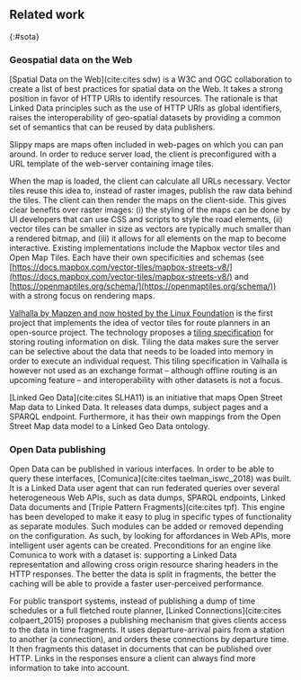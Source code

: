 ## Related work
{:#sota}

### Geospatial data on the Web

[Spatial Data on the Web](cite:cites sdw) is a W3C and OGC collaboration 
to create a list of best practices for spatial data on the Web.
It takes a strong position in favor of HTTP URIs to identify resources.
The rationale is that Linked Data principles such as the use of HTTP URIs as global identifiers, 
raises the interoperability of geo-spatial datasets 
by providing a common set of semantics that can be reused by data publishers.
 
Slippy maps are maps often included in web-pages on which you can pan around.
In order to reduce server load, the client is preconfigured with a URL template of the web-server containing image tiles.
<!--E.g., <code>https://{s}.tile.openstreetmap.org/{z}/{x}/{y}.png</code>, where <code>s</code> denotes a subdomain to be used, <code>z</code> the zoom-level the slippy map is at, and <code>x</code> and <code>y</code> are the coordinates of the upper left corner of the tile.-->
When the map is loaded, the client can calculate all URLs necessary.
Vector tiles reuse this idea to, instead of raster images, publish the raw data behind the tiles.
The client can then render the maps on the client-side.
This gives clear benefits over raster images:
 (i) the styling of the maps can be done by UI developers that can use CSS and scripts to style the road elements,
 (ii) vector tiles can be smaller in size as vectors are typically much smaller than a rendered bitmap, and
 (iii) it allows for all elements on the map to become interactive.
Existing implementations include the Mapbox vector tiles and Open Map Tiles.
Each have their own specificities and schemas (see [https://docs.mapbox.com/vector-tiles/mapbox-streets-v8/](https://docs.mapbox.com/vector-tiles/mapbox-streets-v8/) and [https://openmaptiles.org/schema/](https://openmaptiles.org/schema/)) with a strong focus on rendering maps.

[Valhalla by Mapzen and now hosted by the Linux Foundation](https://github.com/valhalla/valhalla) is the first project that implements the idea of vector tiles for route planners in an open-source project.
The technology proposes a [tiling specification](https://github.com/valhalla/valhalla/blob/master/docs/tiles.md) for storing routing information on disk.
Tiling the data makes sure the server can be selective about the data that needs to be loaded into memory in order to execute an individual request.
This tiling specification in Valhalla is however not used as an exchange format – although offline routing is an upcoming feature – and interoperability with other datasets is not a focus.

[Linked Geo Data](cite:cites SLHA11) is an initiative that maps Open Street Map data to Linked Data.
It releases data dumps, subject pages and a SPARQL endpoint.
Furthermore, it has their own mappings from the Open Street Map data model to a Linked Geo Data ontology.

### Open Data publishing

Open Data can be published in various interfaces.
In order to be able to query these interfaces, [Comunica](cite:cites taelman_iswc_2018) was built.
It is a Linked Data user agent that can run federated queries over several heterogeneous Web APIs, such as data dumps, SPARQL endpoints, Linked Data documents and [Triple Pattern Fragments](cite:cites tpf).
This engine has been developed to make it easy to plug in specific types of functionality as separate modules. Such modules can be added or removed depending on the configuration. As such, by looking for affordances in Web APIs, more intelligent user agents can be created.
Preconditions for an engine like Comunica to work with a dataset is: supporting a Linked Data representation and allowing cross origin resource sharing headers in the HTTP responses.
The better the data is split in fragments, the better the caching will be able to provide a faster user-perceived performance.

For public transport systems, instead of publishing a dump of time schedules or a full fletched route planner, [Linked Connections](cite:cites colpaert_2015) proposes a publishing mechanism that gives clients access to the data in time fragments.
It uses departure-arrival pairs from a station to another (a connection), and orders these connections by departure time.
It then fragments this dataset in documents that can be published over HTTP.
Links in the responses ensure a client can always find more information to take into account.
